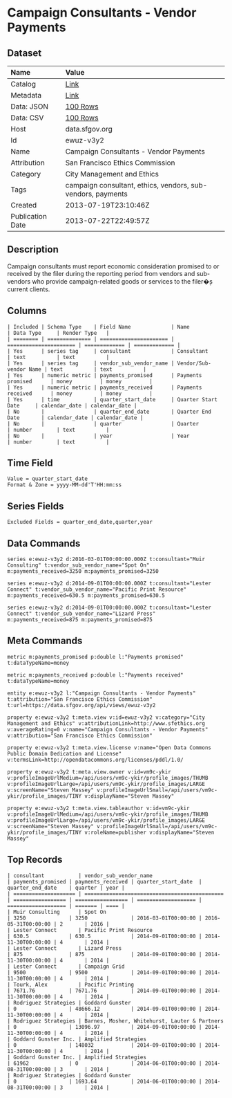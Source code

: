 # Campaign Consultants - Vendor Payments

## Dataset

| Name | Value |
| :--- | :---- |
| Catalog | [Link](https://catalog.data.gov/dataset/campaign-consultants-vendor-payments-066bd) |
| Metadata | [Link](https://data.sfgov.org/api/views/ewuz-v3y2) |
| Data: JSON | [100 Rows](https://data.sfgov.org/api/views/ewuz-v3y2/rows.json?max_rows=100) |
| Data: CSV | [100 Rows](https://data.sfgov.org/api/views/ewuz-v3y2/rows.csv?max_rows=100) |
| Host | data.sfgov.org |
| Id | ewuz-v3y2 |
| Name | Campaign Consultants - Vendor Payments |
| Attribution | San Francisco Ethics Commission |
| Category | City Management and Ethics |
| Tags | campaign consultant, ethics, vendors, sub-vendors, payments |
| Created | 2013-07-19T23:10:46Z |
| Publication Date | 2013-07-22T22:49:57Z |

## Description

Campaign consultants must report economic consideration promised to or received by the filer during the reporting period from vendors and sub-vendors who provide campaign-related goods or services to the filer�۪s current clients.

## Columns

```ls
| Included | Schema Type    | Field Name             | Name                   | Data Type     | Render Type   |
| ======== | ============== | ====================== | ====================== | ============= | ============= |
| Yes      | series tag     | consultant             | Consultant             | text          | text          |
| Yes      | series tag     | vendor_sub_vendor_name | Vendor/Sub-vendor Name | text          | text          |
| Yes      | numeric metric | payments_promised      | Payments promised      | money         | money         |
| Yes      | numeric metric | payments_received      | Payments received      | money         | money         |
| Yes      | time           | quarter_start_date     | Quarter Start Date     | calendar_date | calendar_date |
| No       |                | quarter_end_date       | Quarter End Date       | calendar_date | calendar_date |
| No       |                | quarter                | Quarter                | number        | text          |
| No       |                | year                   | Year                   | number        | text          |
```

## Time Field

```ls
Value = quarter_start_date
Format & Zone = yyyy-MM-dd'T'HH:mm:ss
```

## Series Fields

```ls
Excluded Fields = quarter_end_date,quarter,year
```

## Data Commands

```ls
series e:ewuz-v3y2 d:2016-03-01T00:00:00.000Z t:consultant="Muir Consulting" t:vendor_sub_vendor_name="Spot On" m:payments_received=3250 m:payments_promised=3250

series e:ewuz-v3y2 d:2014-09-01T00:00:00.000Z t:consultant="Lester Connect" t:vendor_sub_vendor_name="Pacific Print Resource" m:payments_received=630.5 m:payments_promised=630.5

series e:ewuz-v3y2 d:2014-09-01T00:00:00.000Z t:consultant="Lester Connect" t:vendor_sub_vendor_name="Lizard Press" m:payments_received=875 m:payments_promised=875
```

## Meta Commands

```ls
metric m:payments_promised p:double l:"Payments promised" t:dataTypeName=money

metric m:payments_received p:double l:"Payments received" t:dataTypeName=money

entity e:ewuz-v3y2 l:"Campaign Consultants - Vendor Payments" t:attribution="San Francisco Ethics Commission" t:url=https://data.sfgov.org/api/views/ewuz-v3y2

property e:ewuz-v3y2 t:meta.view v:id=ewuz-v3y2 v:category="City Management and Ethics" v:attributionLink=http://www.sfethics.org v:averageRating=0 v:name="Campaign Consultants - Vendor Payments" v:attribution="San Francisco Ethics Commission"

property e:ewuz-v3y2 t:meta.view.license v:name="Open Data Commons Public Domain Dedication and License" v:termsLink=http://opendatacommons.org/licenses/pddl/1.0/

property e:ewuz-v3y2 t:meta.view.owner v:id=vm9c-ykir v:profileImageUrlMedium=/api/users/vm9c-ykir/profile_images/THUMB v:profileImageUrlLarge=/api/users/vm9c-ykir/profile_images/LARGE v:screenName="Steven Massey" v:profileImageUrlSmall=/api/users/vm9c-ykir/profile_images/TINY v:displayName="Steven Massey"

property e:ewuz-v3y2 t:meta.view.tableauthor v:id=vm9c-ykir v:profileImageUrlMedium=/api/users/vm9c-ykir/profile_images/THUMB v:profileImageUrlLarge=/api/users/vm9c-ykir/profile_images/LARGE v:screenName="Steven Massey" v:profileImageUrlSmall=/api/users/vm9c-ykir/profile_images/TINY v:roleName=publisher v:displayName="Steven Massey"
```

## Top Records

```ls
| consultant           | vendor_sub_vendor_name                        | payments_promised | payments_received | quarter_start_date  | quarter_end_date    | quarter | year | 
| ==================== | ============================================= | ================= | ================= | =================== | =================== | ======= | ==== | 
| Muir Consulting      | Spot On                                       | 3250              | 3250              | 2016-03-01T00:00:00 | 2016-05-31T00:00:00 | 2       | 2016 | 
| Lester Connect       | Pacific Print Resource                        | 630.5             | 630.5             | 2014-09-01T00:00:00 | 2014-11-30T00:00:00 | 4       | 2014 | 
| Lester Connect       | Lizard Press                                  | 875               | 875               | 2014-09-01T00:00:00 | 2014-11-30T00:00:00 | 4       | 2014 | 
| Lester Connect       | Campaign Grid                                 | 9500              | 9500              | 2014-09-01T00:00:00 | 2014-11-30T00:00:00 | 4       | 2014 | 
| Tourk, Alex          | Pacific Printing                              | 7671.76           | 7671.76           | 2014-09-01T00:00:00 | 2014-11-30T00:00:00 | 4       | 2014 | 
| Rodriguez Strategies | Goddard Gunster                               | 0                 | 48666.12          | 2014-09-01T00:00:00 | 2014-11-30T00:00:00 | 4       | 2014 | 
| Rodriguez Strategies | Barnes, Mosher, Whitehurst, Lauter & Partners | 0                 | 13096.97          | 2014-09-01T00:00:00 | 2014-11-30T00:00:00 | 4       | 2014 | 
| Goddard Gunster Inc. | Amplified Strategies                          | 0                 | 148032            | 2014-09-01T00:00:00 | 2014-11-30T00:00:00 | 4       | 2014 | 
| Goddard Gunster Inc. | Amplified Strategies                          | 61962             | 0                 | 2014-06-01T00:00:00 | 2014-08-31T00:00:00 | 3       | 2014 | 
| Rodriguez Strategies | Goddard Gunster                               | 0                 | 1693.64           | 2014-06-01T00:00:00 | 2014-08-31T00:00:00 | 3       | 2014 | 
```